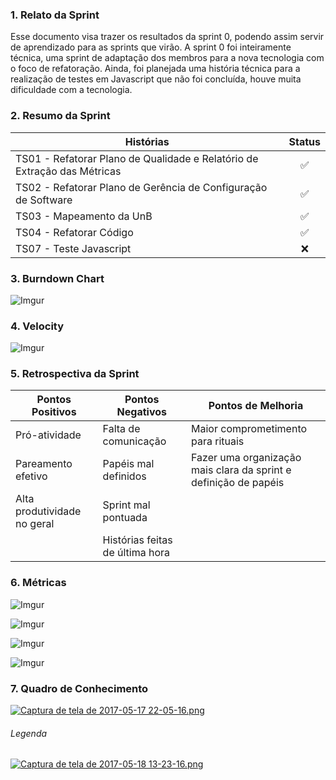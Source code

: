 ### 1. Relato da Sprint

Esse documento visa trazer os resultados da sprint 0, podendo assim servir de aprendizado para as sprints que virão. A sprint 0 foi inteiramente técnica, uma sprint de adaptação dos membros para a nova tecnologia com o foco de refatoração. Ainda, foi planejada uma história técnica para a realização de testes em Javascript que não foi concluída, houve muita dificuldade com a tecnologia.

### 2. Resumo da Sprint

| Histórias |  Status |
| ------- |  :----: |
|TS01 - Refatorar Plano de Qualidade e Relatório de Extração das Métricas|:white_check_mark:|
|TS02 - Refatorar Plano de Gerência de Configuração de Software|:white_check_mark:|
|TS03 - Mapeamento da UnB|:white_check_mark:|
|TS04 - Refatorar Código|:white_check_mark:|
|TS07 - Teste Javascript|:x:|

### 3. Burndown Chart

![Imgur](http://i.imgur.com/O8A4TWK.png)

### 4. Velocity

![Imgur](http://i.imgur.com/80ouPMz.png)

### 5. Retrospectiva da Sprint
| Pontos Positivos            | Pontos Negativos                | Pontos de Melhoria                                               |
|-----------------------------|---------------------------------|------------------------------------------------------------------|
| Pró-atividade               | Falta de comunicação            | Maior comprometimento para rituais                               |
| Pareamento efetivo          | Papéis mal definidos            | Fazer uma organização mais clara da sprint e definição de papéis |
| Alta produtividade no geral | Sprint mal pontuada             |                                                                  |
|                             | Histórias feitas de última hora |                                                                  |
### 6. Métricas

![Imgur](http://i.imgur.com/i8Nm9Xy.png)


![Imgur](http://i.imgur.com/dqhDn1t.png)


![Imgur](http://i.imgur.com/3ejEJEn.png)


![Imgur](http://i.imgur.com/pVb7pgD.png)


### 7. Quadro de Conhecimento

[![Captura de tela de 2017-05-17 22-05-16.png](https://s16.postimg.org/6zrsb5kud/Captura_de_tela_de_2017-05-17_22-05-16.png)](https://postimg.org/image/8etczvlxd/)

###### Legenda

[![Captura de tela de 2017-05-18 13-23-16.png](https://s24.postimg.org/d625j7q5h/Captura_de_tela_de_2017-05-18_13-23-16.png)](https://postimg.org/image/exv4e49i9/)